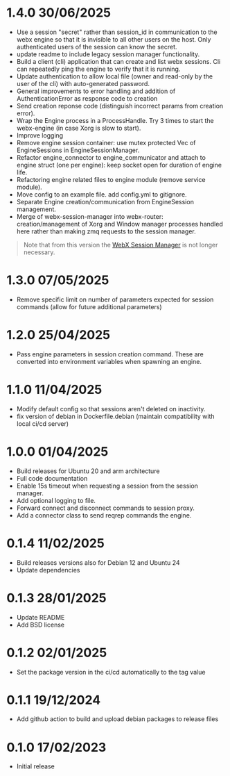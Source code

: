 1.4.0 30/06/2025
================
 * Use a session "secret" rather than session_id in communication to the webx engine so that it is invisible to all other users on the host. Only authenticated users of the session can know the secret.
 * update readme to include legacy session manager functionality.
 * Build a client (cli) application that can create and list webx sessions. Cli can repeatedly ping the engine to verify that it is running.
 * Update authentication to allow local file (owner and read-only by the user of the cli) with auto-generated password.
 * General improvements to error handling and addition of AuthenticationError as response code to creation
 * Send creation reponse code (distinguish incorrect params from creation error).
 * Wrap the Engine process in a ProcessHandle.  Try 3 times to start the webx-engine (in case Xorg is slow to start).
 * Improve logging
 * Remove engine session container: use mutex protected Vec of EngineSessions in EngineSessionManager.
 * Refactor engine_connector to engine_communicator and attach to engine struct (one per engine): keep socket open for duration of engine life.
 * Refactoring engine related files to engine module (remove service module).
 * Move config to an example file. add config.yml to gitignore.
 * Separate Engine creation/communication from EngineSession management.
 * Merge of webx-session-manager into webx-router: creation/management of Xorg and Window manager processes handled here rather than making zmq requests to the session manager.

> Note that from this version the [WebX Session Manager](https://github.com/ILLGrenoble/webx-session-manager) is not longer necessary.

1.3.0 07/05/2025
================
 * Remove specific limit on number of parameters expected for session commands (allow for future additional parameters)

1.2.0 25/04/2025
================
 * Pass engine parameters in session creation command. These are converted into environment variables when spawning an engine.

1.1.0 11/04/2025
================
 * Modify default config so that sessions aren't deleted on inactivity.
 * fix version of debian in Dockerfile.debian (maintain compatibility with local ci/cd server)

1.0.0 01/04/2025
================
 * Build releases for Ubuntu 20 and arm architecture
 * Full code documentation
 * Enable 15s timeout when requesting a session from the session manager.
 * Add optional logging to file.
 * Forward connect and disconnect commands to session proxy. 
 * Add a connector class to send reqrep commands the engine.

0.1.4 11/02/2025
================
 * Build releases versions also for Debian 12 and Ubuntu 24
 * Update dependencies

0.1.3 28/01/2025
================
 * Update README
 * Add BSD license

0.1.2 02/01/2025
================
 * Set the package version in the ci/cd automatically to the tag value

0.1.1 19/12/2024
================
* Add github action to build and upload debian packages to release files

0.1.0 17/02/2023
================
 * Initial release
